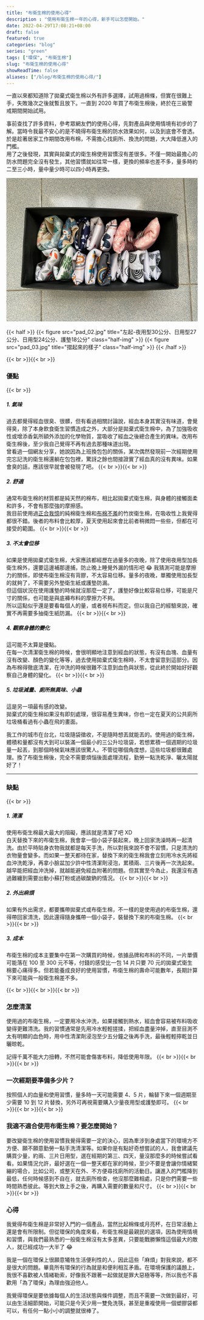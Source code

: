 ```yaml
---
title: "布衛生棉的使用心得"
description : "使用布衛生棉一年的心得，新手可以怎麼開始。"
date: 2022-04-29T17:08:21+08:00
draft: false
featured: true
categories: "blog"
series: "green"
tags: ["環保", "布衛生棉"]
slug: "布衛生棉的使用心得"
showReadTime: false
aliases: ["/blog/布衛生棉的使用心得/"]
---
```


一直以來都知道除了拋棄式衛生棉以外有許多選擇，試用過棉條，但實在很難上手，失敗幾次之後就暫且放下。一直到 2020 年買了布衛生棉後，終於在三級警戒期間開始試用。

事前查找了許多資料，參考眾網友們的使用心得，先對產品與使用情境有初步的了解。當時令我最不安心的是不曉得布衛生棉的防水效果如何，以及到底會不會透。於是趁著居家工作期間改用布棉，不需擔心找廁所、換洗的問題，大大降低進入的門檻。\
用了之後發現，其實與拋棄式的衛生棉使用習慣沒有差很多。不僅一開始最擔心的防水問題完全沒有發生，其他習慣就如往常一樣，更換的頻率也差不多，量多時約二至三小時，量中量少時可以四小時再更換。

![我的布衛生棉們，原來日用型只有11片XD 另外搭配兩片30公分夜用加長型、五片18公分日常護墊](pad_01.jpg)

{{< half >}}
{{< figure src="pad_02.jpg" title="左起-夜用型30公分、日用型27公分、日用型24公分、護墊18公分" class="half-img" >}}
{{< figure src="pad_03.jpg" title="摺起來的樣子" class="half-img" >}}
{{< /half >}}

{{< br >}}{{< br >}}
### 優點
{{< br >}}
##### 1. 氣味
過去都覺得經血很臭、很髒，但有看過相關討論說，經血本身其實沒有味道，會覺得臭，除了本身飲食衛生習慣造成之外，大部分是拋棄式衛生棉中，為了加強吸收性或增添香氣所額外添加的化學物質，當吸收了經血之後總合產生的異味。改用布衛生棉後，至少我自己覺得不再有過去那種味道出現。
\
曾看過一個網友分享，她說因為上班換包包的關係，某次偶然發現前一次經期使用完忘記洗的衛生棉還躺在包包裡，驚訝之餘也間接證實了經血真的沒有異味。如果會臭的話，應該很早就會被發現了吧。
{{< br >}}{{< br >}}
##### 2. 舒適

通常布衛生棉的材質都是純天然的棉布，相比起拋棄式衛生棉，與身體的接觸面柔和許多，不會有那麼強的摩擦感。
\
我目前使用過[正合我憶](https://shopee.tw/needworkshop?categoryId=100001&itemId=466702290)的純棉衛生棉和[布棉不羞](https://shopee.tw/chalk1100?categoryId=100001&itemId=7135964398)的竹炭衛生棉，在吸收性上我覺得都很不錯。後者的布料會比較厚，夏天使用起來會比前者稍微悶一些些，但都在可接受的範圍。
{{< br >}}{{< br >}}
##### 3. 不太會位移

如果是使用拋棄式衛生棉，大家應該都經歷在過量多的夜晚，除了使用夜用型加長衛生棉外，還要這邊補那邊捕，防止晚上睡覺外漏的情形吧 😂 我猜測可能是摩擦力的關係，即使布衛生棉沒有背膠，不太容易位移。量多的夜晚，單獨使用加長型的就夠了，不需要另外墊衛生紙或護墊防漏。
\
 但這個狀況在使用護墊的時候就沒那麼一定了，護墊好像比較容易位移，可能是尺寸的關係，也可能是與底褲布料的摩擦力不夠。
\
 所以這點似乎還是要看每個人的量，或者視布料而定。但以我自己的經驗來說，確實不再需要多抽衛生紙防漏。
{{< br >}}{{< br >}}
##### 4. 觀察身體的變化
這可能不太算是優點。
\
 在每一次清潔衛生棉的時候，會很明顯地注意到經血的狀態，有沒有血塊、血量有沒有改變、顏色的變化等等，過去使用拋棄式衛生棉時，不太會留意到這部分。因為布棉得徹底清潔，在沖洗的時候很難不注意到血色與狀態，從此終於開始好好觀察自己身體的變化。
{{< br >}}{{< br >}}
##### 5. 垃圾減量、廁所無異味、小蟲
這是另一項最有感的改變。
\
拋棄式的衛生棉如果沒有即刻處理，很容易產生異味，你也一定在夏天的公共廁所垃圾桶看過有小蟲在飛的畫面。

我工作的城市在台北，垃圾隨袋徵收，不是隨時想丟就能丟的。使用過的衛生棉，體積和量都沒有大到可以裝滿一個最小的三公升垃圾袋，若想累積一個週期的垃圾量一起丟，到那個時候氣味應該很驚人。不管從哪個角度想，這些垃圾都很難處理。換了布衛生棉後，完全不需要煩惱後面處理流程，勤勞一點洗乾淨、曬太陽就好了！

---
### 缺點
{{< br >}}
##### 1. 清潔
使用布衛生棉最大最大的阻礙，應該就是清潔了吧 XD\
白天替換下來的布衛生棉，我會拿一個小袋子裝起來，晚上回家洗澡時再一起清洗。由於平時貼身衣物我就都是每天手洗，所以對我來說不會不習慣，只是清洗的衣物量會變多。而如果一整天都待在家，替換下來的衛生棉我會立刻用冷水先將經血沖洗乾淨，再拿小臉盆加少許中性清潔劑浸泡，累積兩、三片後再一次洗起來。越早能把經血沖洗掉，就越能避免經血附著的問題。但其實至今為止，我還沒有遇過難纏到需要出動小蘇打粉或過碳酸鈉的情況。
{{< br >}}{{< br >}}
##### 2. 外出麻煩
如果有外出需求，都要攜帶拋棄式或布衛生棉，不一樣的是使用過的布衛生棉，還得帶回家清洗，因此還得隨身攜帶一個小袋子，裝替換下來的布衛生棉。
{{< br >}}{{< br >}}
##### 3. 成本
布衛生棉的成本主要集中在第一次購買的時候，依據品牌和布料的不同，一片單價可能落在 100 至 300 元不等，付錢的感受比一包 14 片只要 70 元的拋棄式衛生棉要心痛得多。但若能養成良好的使用習慣，布衛生棉的壽命可能數年，長期計算下來可能與一般衛生棉差不多。

{{< br >}}{{< br >}}{{< br >}}
### 怎麼清潔

使用過的布衛生棉，一定要用冷水沖洗，如果接觸到熱水，經血會容易被布料吸收變得更難清洗。我的習慣通常是先用冷水輕輕搓揉，把經血盡量沖掉，直至目測不太有明顯的血色時，用中性清潔劑浸泡至少五分鐘之後再手洗，最後輕輕擰乾並日曬晾乾。

記得千萬不能大力扭轉，不然可能會傷害布料，降低使用年限。
{{< br >}}{{< br >}}{{< br >}}
### 一次經期要準備多少片？

按照個人的血量和使用習慣，量多時一天可能需要 4、5 片，輪替下來一個週期至少需要 10 到 12 片替換，另外可再視需要購入少量夜用型或護墊即可。
{{< br >}}{{< br >}}{{< br >}}
### 我適不適合使用布衛生棉？要怎麼開始？

要改變衛生棉的使用習慣我覺得需要一定的決心，因為牽涉到身處當下的環境方不方便、願不願意勤勞一點手洗清潔等。如果你是有點好奇想嘗試的人，我會建議先購買少量，約兩、三片日用型，選在經期的第三、四天，量沒那麼多的時候嘗試看看。如果情況允許，最好選在一個一整天都在家的時候，至少不要是會讓你情緒緊繃的場合，比如公司，或整天在外、不方便尋找廁所的活動日。讓進入的門檻降到最低，任何時候感到不自在，就去廁所檢查，他沒那麼難相處，只是你們需要一些時間熟悉彼此。等到大致上手之後，再購入需要的數量和尺寸。
{{< br >}}{{< br >}}{{< br >}}
### 心得

我覺得布衛生棉是非常好入門的一個產品，當然比起棉條或月亮杯，在日常活動上還是會有所限制。但從環保的角度來看，布衛生棉是最親民的選項，因為使用情境和習慣，與我們最熟悉的一般衛生棉沒有太多差異，只要能戰勝懶惰這個最大的敵人，就已經成功一大半了 😂

我是一個在環保上很願意犧牲生活便利性的人，因此這些「麻煩」對我來說，都不是很大的問題。畢竟所有環保的行為就是和便利相互矛盾。在環境保護的議題上，我很不喜歡被人情緒勒索，好像我不跟著一起做就是罪大惡極等等，所以我也不喜歡用「為了環保」為理由強迫他人。

我覺得環保是要依據每個人的生活狀態與條件調整，而且不需要一次做到最好，可以由生活細節開始，可能只是今天少用一雙免洗筷，甚至是重複使用一個塑膠袋都可以，有任何一點小小的調整就很棒了。
